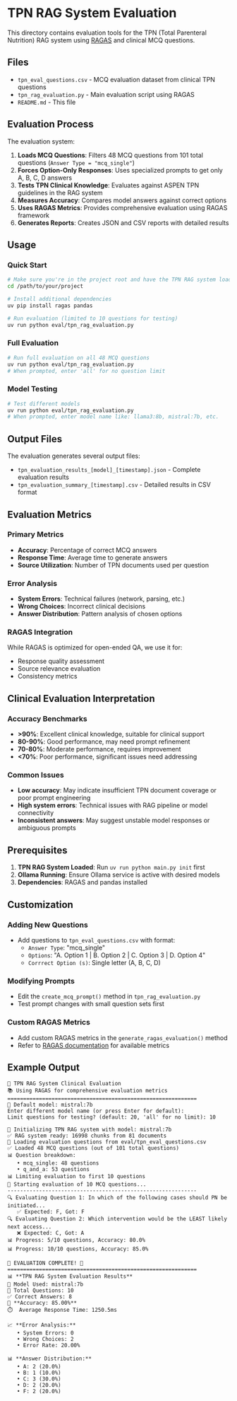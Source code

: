 # TPN RAG System Evaluation

This directory contains evaluation tools for the TPN (Total Parenteral Nutrition) RAG system using [RAGAS](https://github.com/explodinggradients/ragas) and clinical MCQ questions.

## Files

- `tpn_eval_questions.csv` - MCQ evaluation dataset from clinical TPN questions
- `tpn_rag_evaluation.py` - Main evaluation script using RAGAS
- `README.md` - This file

## Evaluation Process

The evaluation system:

1. **Loads MCQ Questions**: Filters 48 MCQ questions from 101 total questions (`Answer Type = "mcq_single"`)
2. **Forces Option-Only Responses**: Uses specialized prompts to get only A, B, C, D answers
3. **Tests TPN Clinical Knowledge**: Evaluates against ASPEN TPN guidelines in the RAG system
4. **Measures Accuracy**: Compares model answers against correct options
5. **Uses RAGAS Metrics**: Provides comprehensive evaluation using RAGAS framework
6. **Generates Reports**: Creates JSON and CSV reports with detailed results

## Usage

### Quick Start

```bash
# Make sure you're in the project root and have the TPN RAG system loaded
cd /path/to/your/project

# Install additional dependencies
uv pip install ragas pandas

# Run evaluation (limited to 10 questions for testing)
uv run python eval/tpn_rag_evaluation.py
```

### Full Evaluation

```bash
# Run full evaluation on all 48 MCQ questions
uv run python eval/tpn_rag_evaluation.py
# When prompted, enter 'all' for no question limit
```

### Model Testing

```bash
# Test different models
uv run python eval/tpn_rag_evaluation.py
# When prompted, enter model name like: llama3:8b, mistral:7b, etc.
```

## Output Files

The evaluation generates several output files:

- `tpn_evaluation_results_[model]_[timestamp].json` - Complete evaluation results
- `tpn_evaluation_summary_[timestamp].csv` - Detailed results in CSV format

## Evaluation Metrics

### Primary Metrics
- **Accuracy**: Percentage of correct MCQ answers
- **Response Time**: Average time to generate answers
- **Source Utilization**: Number of TPN documents used per question

### Error Analysis
- **System Errors**: Technical failures (network, parsing, etc.)
- **Wrong Choices**: Incorrect clinical decisions
- **Answer Distribution**: Pattern analysis of chosen options

### RAGAS Integration
While RAGAS is optimized for open-ended QA, we use it for:
- Response quality assessment
- Source relevance evaluation
- Consistency metrics

## Clinical Evaluation Interpretation

### Accuracy Benchmarks
- **>90%**: Excellent clinical knowledge, suitable for clinical support
- **80-90%**: Good performance, may need prompt refinement
- **70-80%**: Moderate performance, requires improvement
- **<70%**: Poor performance, significant issues need addressing

### Common Issues
- **Low accuracy**: May indicate insufficient TPN document coverage or poor prompt engineering
- **High system errors**: Technical issues with RAG pipeline or model connectivity
- **Inconsistent answers**: May suggest unstable model responses or ambiguous prompts

## Prerequisites

1. **TPN RAG System Loaded**: Run `uv run python main.py init` first
2. **Ollama Running**: Ensure Ollama service is active with desired models
3. **Dependencies**: RAGAS and pandas installed

## Customization

### Adding New Questions
- Add questions to `tpn_eval_questions.csv` with format:
  - `Answer Type`: "mcq_single"  
  - `Options`: "A. Option 1 | B. Option 2 | C. Option 3 | D. Option 4"
  - `Corrrect Option (s)`: Single letter (A, B, C, D)

### Modifying Prompts
- Edit the `create_mcq_prompt()` method in `tpn_rag_evaluation.py`
- Test prompt changes with small question sets first

### Custom RAGAS Metrics
- Add custom RAGAS metrics in the `generate_ragas_evaluation()` method
- Refer to [RAGAS documentation](https://docs.ragas.io/) for available metrics

## Example Output

```
🏥 TPN RAG System Clinical Evaluation
📚 Using RAGAS for comprehensive evaluation metrics
============================================================
🤖 Default model: mistral:7b
Enter different model name (or press Enter for default): 
Limit questions for testing? (default: 20, 'all' for no limit): 10

🔧 Initializing TPN RAG system with model: mistral:7b
✅ RAG system ready: 16998 chunks from 81 documents
📄 Loading evaluation questions from eval/tpn_eval_questions.csv
✅ Loaded 48 MCQ questions (out of 101 total questions)
📊 Question breakdown:
   • mcq_single: 48 questions
   • q_and_a: 53 questions
📊 Limiting evaluation to first 10 questions
🧪 Starting evaluation of 10 MCQ questions...
------------------------------------------------------------
🔍 Evaluating Question 1: In which of the following cases should PN be initiated...
   ✅ Expected: F, Got: F
🔍 Evaluating Question 2: Which intervention would be the LEAST likely next access...
   ❌ Expected: C, Got: A
📊 Progress: 5/10 questions, Accuracy: 80.0%
📊 Progress: 10/10 questions, Accuracy: 85.0%

🎊 EVALUATION COMPLETE! 🎊
============================================================
📊 **TPN RAG System Evaluation Results**
🤖 Model Used: mistral:7b
📝 Total Questions: 10
✅ Correct Answers: 8
🎯 **Accuracy: 85.00%**
⏱️  Average Response Time: 1250.5ms

📈 **Error Analysis:**
   • System Errors: 0
   • Wrong Choices: 2
   • Error Rate: 20.00%

📊 **Answer Distribution:**
   • A: 2 (20.0%)
   • B: 1 (10.0%)
   • C: 3 (30.0%)
   • D: 2 (20.0%)
   • F: 2 (20.0%)
```
